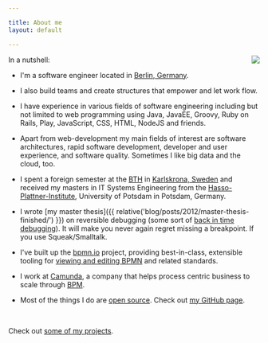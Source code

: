 ```yaml
---

title: About me
layout: default

---
```


<img class="img-bordered img-responsive" src="{{ assets }}/img/me.jpg" style="float:right; margin: 0 0 30px 30px" />

In a nutshell:

*   I'm a software engineer located in <a href="https://www.google.de/maps/place/Berlin">Berlin, Germany</a>.

*   I also build teams and create structures that empower and let work flow.

*   I have experience in various fields of software engineering including but not limited to web programming using Java, JavaEE, Groovy, Ruby on Rails, Play, JavaScript, CSS, HTML, NodeJS and friends.

*   Apart from web-development my main fields of interest are software architectures, rapid software development, developer and user experience, and software quality. Sometimes I like big data and the cloud, too.

*   I spent a foreign semester at the [BTH](bth.se) in [Karlskrona, Sweden](http://maps.google.se/maps?f=q&source=s_q&hl=en&geocode=&q=karlskrona&sll=61.606396,21.225586&sspn=28.283373,93.076172&ie=UTF8&hq=&hnear=Karlskrona,+Blekinge&t=h&z=9) and received my masters in IT Systems Engineering from the [Hasso-Plattner-Institute](http://www.hpi.uni-potsdam.de), University of Potsdam in Potsdam, Germany.

*   I wrote [my master thesis]({{ relative('blog/posts/2012/master-thesis-finished/') }}) on reversible debugging (some sort of [back in time debugging](http://scg.unibe.ch/archive/papers/Lien08bBackInTimeDebugging.pdf)). It will make you never again regret missing a breakpoint. If you use Squeak/Smalltalk.

*   I've built up the [bpmn.io](https://bpmn.io/) project, providing best-in-class, extensible tooling for [viewing and editing BPMN](https://github.com/bpmn-io/bpmn-js) and related standards.

*   I work at [Camunda](http://www.camunda.com/), a company that helps process centric business to scale through [BPM](https://en.wikipedia.org/wiki/Business_process_management).

*   Most of the things I do are [open source](https://www.youtube.com/watch?v=a8fHgx9mE5U). Check out [my GitHub page](https://github.com/nikku).

<br/>

Check out <a href="{{ relative('projects') }}">some of my projects</a>.

